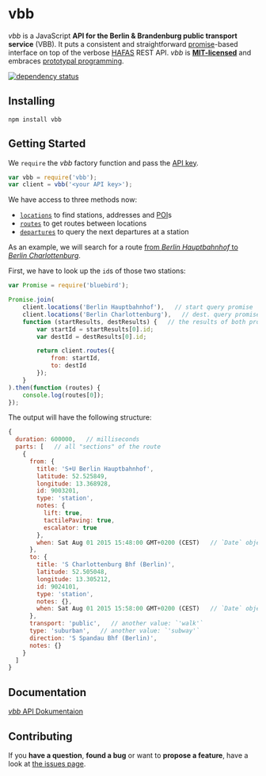 # vbb

*vbb* is a JavaScript **API for the Berlin & Brandenburg public transport service** (VBB). It puts a consistent and straightforward [promise](https://github.com/petkaantonov/bluebird#what-are-promises-and-why-should-i-use-them)-based interface on top of the verbose [HAFAS](http://hacon.de/hafas) REST API. *vbb* is **[MIT-licensed](LICENSE)** and embraces [prototypal programming](http://davidwalsh.name/javascript-objects-deconstruction#simpler-object-object).

[![dependency status](https://img.shields.io/david/derhuerst/vbb.svg)](https://david-dm.org/derhuerst)



## Installing

```shell
npm install vbb
```



## Getting Started

We `require` the *vbb* factory function and pass the [API key](http://www.vbb.de/de/article/webservices/schnittstellen-fuer-webentwickler/5070.html#testserver).

```javascript
var vbb = require('vbb');
var client = vbb('<your API key>');
```

We have access to three methods now:

- [`locations`](docs/locations.md) to find stations, addresses and [POI](https://en.wikipedia.org/wiki/Point_of_interest)s
- [`routes`](docs/routes.md) to get routes between locations
- [`departures`](docs/departures.md) to query the next departures at a station

As an example, we will search for a route [from *Berlin Hauptbahnhof* to *Berlin Charlottenburg*](https://www.google.de/maps/dir/Berlin+Hauptbahnhof,+Europaplatz,+Berlin/S+Berlin-Charlottenburg/@52.5212391,13.3287227,13z).

First, we have to look up the `id`s of those two stations:

```javascript
var Promise = require('bluebird');

Promise.join(
	client.locations('Berlin Hauptbahnhof'),   // start query promise
	client.locations('Berlin Charlottenburg'),   // dest. query promise
	function (startResults, destResults) {   // the results of both promises
		var startId = startResults[0].id;
		var destId = destResults[0].id;

		return client.routes({
			from: startId,
			to: destId
		});
	}
).then(function (routes) {
	console.log(routes[0]);
});
```

The output will have the following structure:

```javascript
{
  duration: 600000,   // milliseconds
  parts: [   // all "sections" of the route
    {
      from: {
        title: 'S+U Berlin Hauptbahnhof',
        latitude: 52.525849,
        longitude: 13.368928,
        id: 9003201,
        type: 'station',
        notes: {
          lift: true,
          tactilePaving: true,
          escalator: true
        },
        when: Sat Aug 01 2015 15:48:00 GMT+0200 (CEST)   // `Date` object
      },
      to: {
        title: 'S Charlottenburg Bhf (Berlin)',
        latitude: 52.505048,
        longitude: 13.305212,
        id: 9024101,
        type: 'station',
        notes: {},
        when: Sat Aug 01 2015 15:58:00 GMT+0200 (CEST)   // `Date` object
      },
      transport: 'public',   // another value: `'walk'`
      type: 'suburban',   // another value: `'subway'`
      direction: 'S Spandau Bhf (Berlin)',
      notes: {}
    }
  ]
}
```



## Documentation

[*vbb* API Dokumentaion](docs/index.md)



## Contributing

If you **have a question**, **found a bug** or want to **propose a feature**, have a look at [the issues page](https://github.com/derhuerst/vbb/issues).
